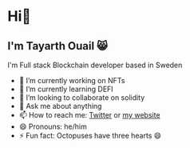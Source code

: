 # Hi👋
## I'm Tayarth Ouail 😸

I'm Full stack Blockchain developer based in Sweden

- 🔭 I’m currently working on NFTs
- 🌱 I’m currently learning DEFI
- 👯 I’m looking to collaborate on solidity
- 💬 Ask me about anything
- 📫 How to reach me: [Twitter](https://twitter.com/Tayarthouail) or [my website](https://www.tayarthouail.com/)
- 😄 Pronouns: he/him
- ⚡ Fun fact: Octopuses have three hearts 😄

